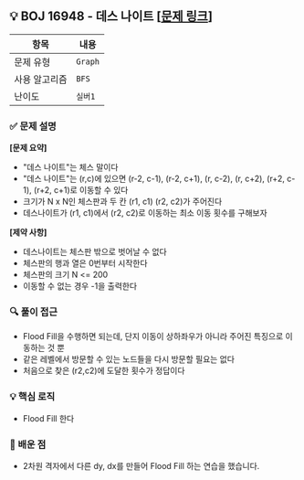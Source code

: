 ## 💡 BOJ 16948 - 데스 나이트 [[문제 링크](https://www.acmicpc.net/problem/16948)]

| 항목 | 내용 |
|------|------|
| 문제 유형 | `Graph` |
| 사용 알고리즘 | `BFS` |
| 난이도 | `실버1` |

### ✅ 문제 설명
**[문제 요약]**

- "데스 나이트"는 체스 말이다
- "데스 나이트"는 (r,c)에 있으면 (r-2, c-1), (r-2, c+1), (r, c-2), (r, c+2), (r+2, c-1), (r+2, c+1)로 이동할 수 있다
- 크기가 N x N인 체스판과 두 칸 (r1, c1) (r2, c2)가 주어진다
- 데스나이트가 (r1, c1)에서 (r2, c2)로 이동하는 최소 이동 횟수를 구해보자

**[제약 사항]**

- 데스나이트는 체스판 밖으로 벗어날 수 없다
- 체스판의 행과 열은 0번부터 시작한다
- 체스판의 크기 N <= 200
- 이동할 수 없는 경우 -1을 출력한다

### 🔍 풀이 접근
- Flood Fill을 수행하면 되는데, 단지 이동이 상하좌우가 아니라 주어진 특징으로 이동하는 것 뿐
- 같은 레벨에서 방문할 수 있는 노드들을 다시 방문할 필요는 없다
- 처음으로 찾은 (r2,c2)에 도달한 횟수가 정답이다

### 💡 핵심 로직
- Flood Fill 한다

### 📌 배운 점
- 2차원 격자에서 다른 dy, dx를 만들어 Flood Fill 하는 연습을 했습니다.